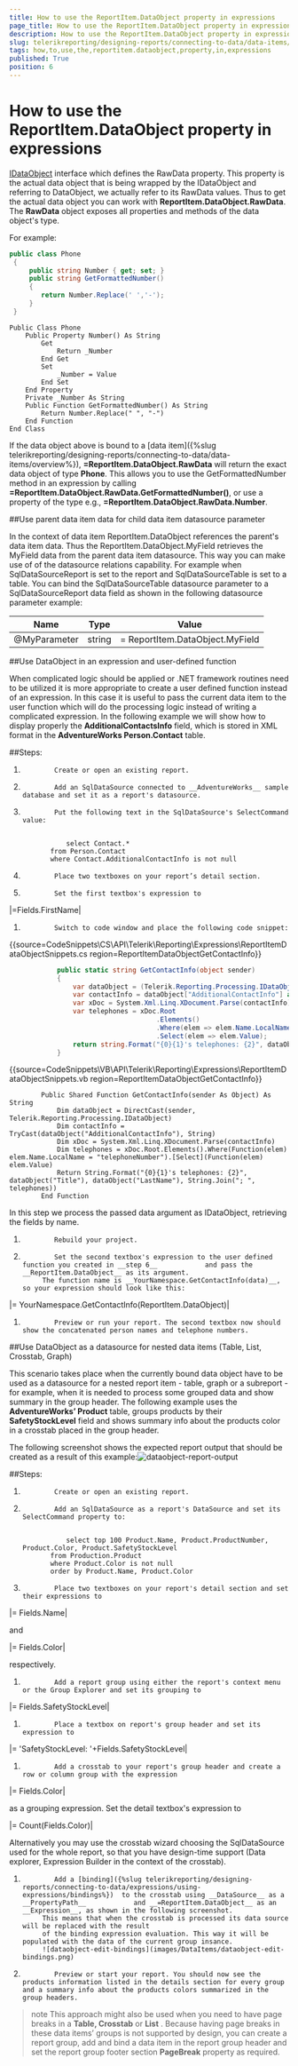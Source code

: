```yaml
---
title: How to use the ReportItem.DataObject property in expressions
page_title: How to use the ReportItem.DataObject property in expressions | for Telerik Reporting Documentation
description: How to use the ReportItem.DataObject property in expressions
slug: telerikreporting/designing-reports/connecting-to-data/data-items/how-to-use-the-reportitem.dataobject-property-in-expressions
tags: how,to,use,the,reportitem.dataobject,property,in,expressions
published: True
position: 6
---
```


# How to use the ReportItem.DataObject property in expressions

[IDataObject](/reporting/api/Telerik.Reporting.Processing.IDataObject) interface which defines the RawData property.           This property is the actual data object that is being wrapped by the IDataObject and referring to DataObject, we actually refer to its RawData values.           Thus to get the actual data object you can work with __ReportItem.DataObject.RawData__.           The __RawData__ object exposes all properties and methods of the data object's type.         

For example:       

	
````C#
public class Phone
 {
     public string Number { get; set; }
     public string GetFormattedNumber()
     {
        return Number.Replace(' ','-');
     }
 }
````



	
````VB.NET
Public Class Phone
	Public Property Number() As String
		Get
			Return _Number
		End Get
		Set
			_Number = Value
		End Set
	End Property
	Private _Number As String
	Public Function GetFormattedNumber() As String
		Return Number.Replace(" ", "-")
	End Function
End Class
````



If the data object above is bound to a [data item]({%slug telerikreporting/designing-reports/connecting-to-data/data-items/overview%}), __=ReportItem.DataObject.RawData__ will return the exact data object of type __Phone__.           This allows you to use the GetFormattedNumber method in an expression by calling __=ReportItem.DataObject.RawData.GetFormattedNumber()__,           or use a property of the type e.g., __=ReportItem.DataObject.RawData.Number__.         

##Use parent data item data for child data item datasource parameter

In the context of data item ReportItem.DataObject references the parent's data item data.           Thus the ReportItem.DataObject.MyField retrieves the MyField data from the parent data item datasource.           This way you can make use of of the datasource relations capability.           For example when SqlDataSourceReport is set to the report and SqlDataSourceTable is set to a table.           You can bind the SqlDataSourceTable datasource parameter to a SqlDataSourceReport data field as shown in the following datasource parameter example:         


| Name | Type | Value |
| ------ | ------ | ------ |
|@MyParameter|string|= ReportItem.DataObject.MyField|




##Use DataObject in an expression and user-defined function

When complicated logic should be applied or .NET framework routines need to be utilized it is more appropriate to create a user defined function instead of an expression. In this case it is useful to pass the current data item to the user function which will do the processing logic instead of writing a complicated expression. In the following example we will show how to display properly the __AdditionalContactsInfo__ field, which is stored in XML format in the __AdventureWorks Person.Contact__ table.         

##Steps:

1.             Create or open an existing report.
          

1.             Add an SqlDataSource connected to __AdventureWorks__ sample database and set it as a report's datasource.
          

1.             Put the following text in the SqlDataSource's SelectCommand value:
            

	              select Contact.*
              from Person.Contact
              where Contact.AdditionalContactInfo is not null
            



1.             Place two textboxes on your report’s detail section.
          

1.             Set the first textbox's expression to
            



|=Fields.FirstName|




1.             Switch to code window and place the following code snippet:
            

{{source=CodeSnippets\CS\API\Telerik\Reporting\Expressions\ReportItemDataObjectSnippets.cs region=ReportItemDataObjectGetContactInfo}}
````C#
	        public static string GetContactInfo(object sender)
	        {
	            var dataObject = (Telerik.Reporting.Processing.IDataObject)sender;
	            var contactInfo = dataObject["AdditionalContactInfo"] as string;
	            var xDoc = System.Xml.Linq.XDocument.Parse(contactInfo);
	            var telephones = xDoc.Root
	                                 .Elements()
	                                 .Where(elem => elem.Name.LocalName == "telephoneNumber")
	                                 .Select(elem => elem.Value);
	            return string.Format("{0}{1}'s telephones: {2}", dataObject["Title"], dataObject["LastName"], string.Join("; ", telephones));
	        }
````



{{source=CodeSnippets\VB\API\Telerik\Reporting\Expressions\ReportItemDataObjectSnippets.vb region=ReportItemDataObjectGetContactInfo}}
````VB
	    Public Shared Function GetContactInfo(sender As Object) As String
	        Dim dataObject = DirectCast(sender, Telerik.Reporting.Processing.IDataObject)
	        Dim contactInfo = TryCast(dataObject("AdditionalContactInfo"), String)
	        Dim xDoc = System.Xml.Linq.XDocument.Parse(contactInfo)
	        Dim telephones = xDoc.Root.Elements().Where(Function(elem) elem.Name.LocalName = "telephoneNumber").[Select](Function(elem) elem.Value)
	        Return String.Format("{0}{1}'s telephones: {2}", dataObject("Title"), dataObject("LastName"), String.Join("; ", telephones))
	    End Function
````

In this step we process the passed data argument as IDataObject, retrieving the fields by name.

1.             Rebuild your project.
          

1.             Set the second textbox's expression to the user defined function you created in __step 6__            and pass the __ReportItem.DataObject__ as its argument.
            The function name is __YourNamespace.GetContactInfo(data)__, so your expression should look like this:
            



|= YourNamespace.GetContactInfo(ReportItem.DataObject)|




1.             Preview or run your report. The second textbox now should show the concatenated person names and telephone numbers.
          

##Use DataObject as a datasource for nested data items (Table, List, Crosstab, Graph)

This scenario takes place when the currently bound data object have to be used as a datasource for a nested report item           - table, graph or a subreport - for example, when it is needed to process some grouped data and show summary           in the group header. The following example uses the __AdventureWorks’ Product__           table, groups products by their __SafetyStockLevel__ field and shows summary info about the           products color in a crosstab placed in the group header.         

The following screenshot shows the expected report output that should be created as a result of this example:![dataobject-report-output](images/DataItems/dataobject-report-output.png)

##Steps:

1.             Create or open an existing report.
          

1.             Add an SqlDataSource as a report's DataSource and set its SelectCommand property to:
            

	              select top 100 Product.Name, Product.ProductNumber, Product.Color, Product.SafetyStockLevel
              from Production.Product
              where Product.Color is not null
              order by Product.Name, Product.Color
            



1.             Place two textboxes on your report's detail section and set their expressions to
            



|= Fields.Name|


and



|= Fields.Color|


respectively.             

1.             Add a report group using either the report's context menu or the Group Explorer and set its grouping to
            



|= Fields.SafetyStockLevel|




1.             Place a textbox on report's group header and set its expression to
            



|= 'SafetyStockLevel: '+Fields.SafetyStockLevel|




1.             Add a crosstab to your report's group header and create a row or column group with the expression
            



|= Fields.Color|


as a grouping expression. Set the detail textbox's expression to             



|= Count(Fields.Color)|


Alternatively you may use the crosstab wizard choosing the SqlDataSource used for the whole report,               so that you have design-time support (Data explorer, Expression Builder in the context of the crosstab).             

1.             Add a [binding]({%slug telerikreporting/designing-reports/connecting-to-data/expressions/using-expressions/bindings%})  to the crosstab using __DataSource__ as a __PropertyPath__            and __=ReportItem.DataObject__ as an __Expression__, as shown in the following screenshot.
            This means that when the crosstab is processed its data source will be replaced with the result
            of the binding expression evaluation. This way it will be populated with the data of the current group insance.
            ![dataobject-edit-bindings](images/DataItems/dataobject-edit-bindings.png)

1.             Preview or start your report. You should now see the products information listed in the details section for every group and a summary info about the products colors summarized in the group headers.
          

>note This approach might also be used when you need to have page breaks in a  __Table, Crosstab__  or  __List__ .             Because having page breaks in these data items’ groups is not supported by design, you can create a report group,             add and bind a data item in the report group header and set the report group footer section  __PageBreak__  property as required.           

